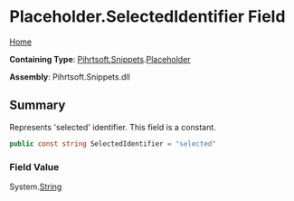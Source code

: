 <a name="_top"></a>

# Placeholder\.SelectedIdentifier Field

[Home](../../../../README.md#_top)

**Containing Type**: [Pihrtsoft.Snippets](../../README.md#_top)\.[Placeholder](../README.md#_top)

**Assembly**: Pihrtsoft\.Snippets\.dll

## Summary

Represents 'selected' identifier\. This field is a constant\.

```csharp
public const string SelectedIdentifier = "selected"
```

### Field Value

System\.[String](https://docs.microsoft.com/en-us/dotnet/api/system.string)